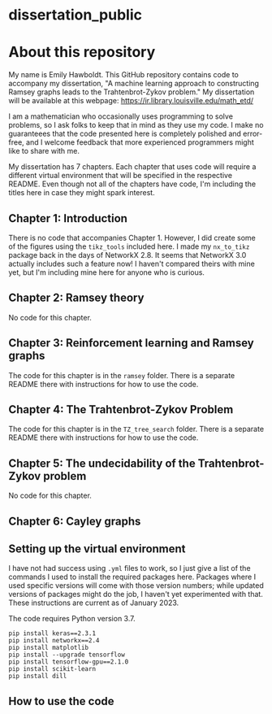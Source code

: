 # dissertation_public
# About this repository
My name is Emily Hawboldt. This GitHub repository contains code to accompany my dissertation, "A machine learning approach to constructing Ramsey graphs leads to the Trahtenbrot-Zykov problem." My dissertation will be available at this webpage:
https://ir.library.louisville.edu/math_etd/ 

I am a mathematician who occasionally uses programming to solve problems, so I ask folks to keep that in mind as they use my code. I make no guaranteees that the code presented here is completely polished and error-free, and I welcome feedback that more experienced programmers might like to share with me. 

My dissertation has 7 chapters. Each chapter that uses code will require a different virtual environment that will be specified in the respective README. Even though not all of the chapters have code, I'm including the titles here in case they might spark interest.
## Chapter 1: Introduction
There is no code that accompanies Chapter 1. However, I did create some of the figures using the `tikz_tools` included here. I made my `nx_to_tikz` package back in the days of NetworkX 2.8. It seems that NetworkX 3.0 actually includes such a feature now! I haven't compared theirs with mine yet, but I'm including mine here for anyone who is curious.

## Chapter 2: Ramsey theory
No code for this chapter.

## Chapter 3: Reinforcement learning and Ramsey graphs
The code for this chapter is in the `ramsey` folder. There is a separate README there with instructions for how to use the code.

## Chapter 4: The Trahtenbrot-Zykov Problem
The code for this chapter is in the `TZ_tree_search` folder. There is a separate README there with instructions for how to use the code.

## Chapter 5: The undecidability of the Trahtenbrot-Zykov problem
No code for this chapter.

## Chapter 6: Cayley graphs

## Setting up the virtual environment
I have not had success using `.yml` files to work, so I just give a list of the commands I used to install the required packages here. Packages where I used specific versions will come with those version numbers; while updated versions of packages might do the job, I haven't yet experimented with that. These instructions are current as of January 2023.

The code requires Python version 3.7.

```
pip install keras==2.3.1
pip install networkx==2.4
pip install matplotlib
pip install --upgrade tensorflow
pip install tensorflow-gpu==2.1.0
pip install scikit-learn
pip install dill
```
## How to use the code
